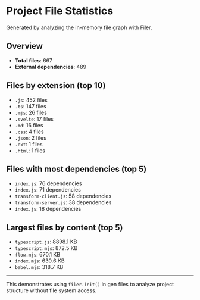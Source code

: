 # Project File Statistics

Generated by analyzing the in-memory file graph with Filer.

## Overview

- **Total files**: 667
- **External dependencies**: 489

## Files by extension (top 10)

- `.js`: 452 files
- `.ts`: 147 files
- `.mjs`: 26 files
- `.svelte`: 17 files
- `.md`: 16 files
- `.css`: 4 files
- `.json`: 2 files
- `.ext`: 1 files
- `.html`: 1 files

## Files with most dependencies (top 5)

- `index.js`: 76 dependencies
- `index.js`: 71 dependencies
- `transform-client.js`: 58 dependencies
- `transform-server.js`: 38 dependencies
- `index.js`: 18 dependencies

## Largest files by content (top 5)

- `typescript.js`: 8898.1 KB
- `typescript.mjs`: 872.5 KB
- `flow.mjs`: 670.1 KB
- `index.mjs`: 630.6 KB
- `babel.mjs`: 318.7 KB

---

This demonstrates using `filer.init()` in gen files to analyze project structure without file system access.
